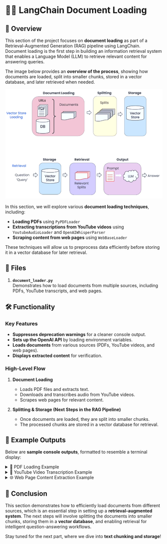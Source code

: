 # 🦜🔗 **LangChain Document Loading**

## 📖 **Overview**

This section of the project focuses on **document loading** as part of a Retrieval-Augmented Generation (RAG) pipeline using LangChain. Document loading is the first step in building an information retrieval system that enables a Language Model (LLM) to retrieve relevant content for answering queries.

The image below provides an **overview of the process**, showing how documents are loaded, split into smaller chunks, stored in a vector database, and later retrieved when needed.

![Document Loading Overview](images/document_loading.png)

In this section, we will explore various **document loading techniques**, including:

- **Loading PDFs** using `PyPDFLoader`
- **Extracting transcriptions from YouTube videos** using `YoutubeAudioLoader` and `OpenAIWhisperParser`
- **Scraping content from web pages** using `WebBaseLoader`

These techniques will allow us to preprocess data efficiently before storing it in a vector database for later retrieval.

## 📂 **Files**

1. **`document_loader.py`**  
   Demonstrates how to load documents from multiple sources, including PDFs, YouTube transcripts, and web pages.

## 🛠 **Functionality**
### **Key Features**

- **Suppresses deprecation warnings** for a cleaner console output.
- **Sets up the OpenAI API** by loading environment variables.
- **Loads documents** from various sources (PDFs, YouTube videos, and web pages).
- **Displays extracted content** for verification.

### **High-Level Flow**

1. **Document Loading**  
   - Loads PDF files and extracts text.
   - Downloads and transcribes audio from YouTube videos.
   - Scrapes web pages for relevant content.

2. **Splitting & Storage (Next Steps in the RAG Pipeline)**  
   - Once documents are loaded, they are split into smaller chunks.
   - The processed chunks are stored in a vector database for retrieval.

## 📝 **Example Outputs**

Below are **sample console outputs**, formatted to resemble a terminal display:

<details>
<summary>📄 PDF Loading Example</summary>

```python
from langchain.document_loaders import PyPDFLoader

loader = PyPDFLoader("docs/cs229_lectures/MachineLearning-Lecture01.pdf")
pages = loader.load()
print(f"Loaded {len(pages)} pages from PDF.")
print("Sample page content:")
print(pages[0].page_content[:500])
print("Metadata:", pages[0].metadata)
```

```plaintext
Loaded 22 pages from PDF.
Sample page content:
MachineLearning-Lecture01
Instructor (Andrew Ng): Okay. Good morning. Welcome to CS229, the machine learning class. 
So what I wanna do today is just spend a little time going over the logistics...

Metadata: {'source': 'docs/cs229_lectures/MachineLearning-Lecture01.pdf', 'page': 0}
```
</details>

<details>
<summary>🎥 YouTube Video Transcription Example</summary>

```python
from langchain.document_loaders import GenericLoader
from langchain.document_loaders.blob_loaders.youtube_audio import YoutubeAudioLoader
from langchain.document_loaders.parsers import OpenAIWhisperParser

url = "https://www.youtube.com/watch?v=jGwO_UgTS7I"
save_dir = "documents/youtube/"
loader = GenericLoader(
    YoutubeAudioLoader([url], save_dir),  # Fetch from YouTube
    OpenAIWhisperParser()
)
docs = loader.load()
print("Sample transcribed content:")
print(docs[0].page_content[:500])
```

```plaintext
Fetching video from YouTube: https://www.youtube.com/watch?v=jGwO_UgTS7I
Transcribing audio...

Sample transcribed content:
"Welcome to CS229 Machine Learning. Uh, some of you know that this is a class that's taught at Stanford for a long time..."
```
</details>

<details>
<summary>🌐 Web Page Content Extraction Example</summary>

```python
from langchain.document_loaders import WebBaseLoader

url = "https://github.com/basecamp/handbook/blob/master/titles-for-programmers.md"
loader = WebBaseLoader(url)
docs = loader.load()
print("Sample webpage content:")
print(docs[0].page_content[:500])
```

```plaintext
Fetching webpage content from: https://github.com/basecamp/handbook/blob/master/titles-for-programmers.md

Sample extracted content:
"Titles for Programmers
Programmer titles should be simple, clear, and descriptive. Here’s a list of titles used at Basecamp..."
```
</details>

## 🚀 **Conclusion**

This section demonstrates how to efficiently load documents from different sources, which is an essential step in setting up a **retrieval-augmented system**. The next steps will involve splitting the documents into smaller chunks, storing them in a **vector database**, and enabling retrieval for intelligent question-answering workflows.

Stay tuned for the next part, where we dive into **text chunking and storage**!

